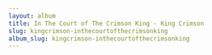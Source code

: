```yaml
---
layout: album
title: In The Court of The Crimson King - King Crimson
slug: kingcrimson-inthecourtofthecrimsonking
album_slug: kingcrimson-inthecourtofthecrimsonking
---
```


